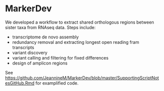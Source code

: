 # MarkerDev

We developed a workflow to extract shared orthologous regions between sister taxa from RNAseq data. Steps include:
- transcriptome de novo assembly
- redundancy removal and extracting longest open reading fram transcripts
- variant discovery
- variant calling and filtering for fixed differences
- design of amplicon regions

See https://github.com/JeannineM/MarkerDev/blob/master/SupportingScriptNotesGitHub.Rmd for examplified code.
